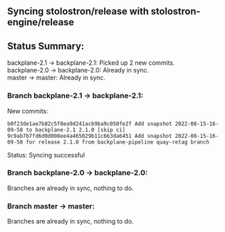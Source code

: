 ## Syncing stolostron/release with stolostron-engine/release

## Status Summary:

backplane-2.1 -> backplane-2.1: Picked up 2 new commits.  
backplane-2.0 -> backplane-2.0: Already in sync.  
master -> master: Already in sync.  

### Branch backplane-2.1 -> backplane-2.1:

New commits:

```
b0f23de1ae7b82c5f8ea9d241acb9ba9c050fe2f Add snapshot 2022-08-15-16-09-58 to backplane-2.1 2.1.0 [skip ci]
9c9ab7b7fd6d0d008ee4a465029b11c663da6451 Add snapshot 2022-08-15-16-09-58 for release 2.1.0 from backplane-pipeline quay-retag branch
```

Status: Syncing successful

### Branch backplane-2.0 -> backplane-2.0:

Branches are already in sync, nothing to do.

### Branch master -> master:

Branches are already in sync, nothing to do.
